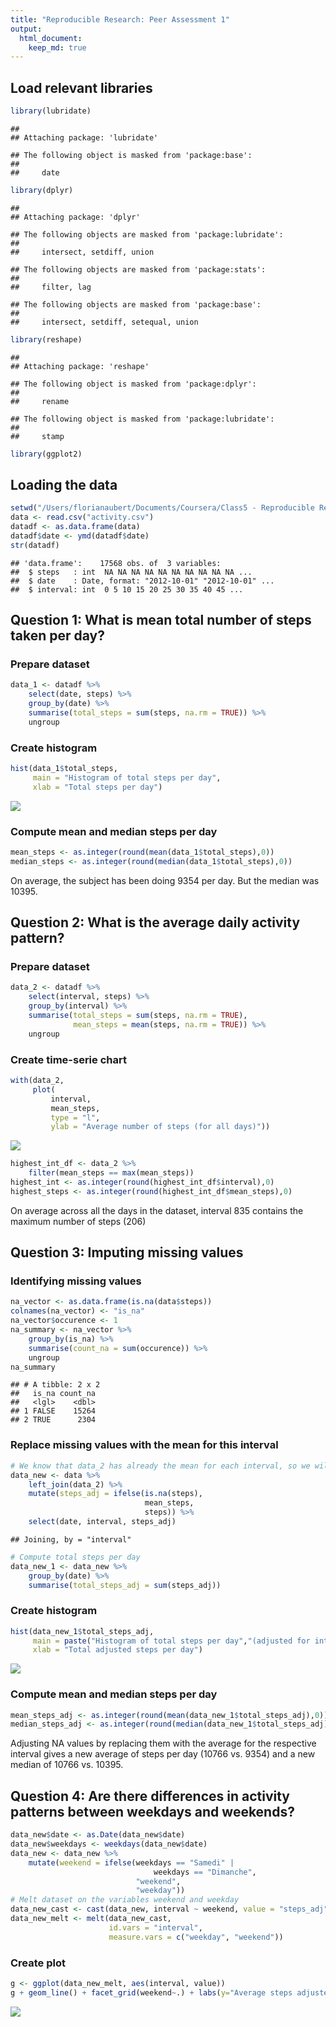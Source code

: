 ```yaml
---
title: "Reproducible Research: Peer Assessment 1"
output: 
  html_document:
    keep_md: true
---
```


## Load relevant libraries

```r
library(lubridate)
```

```
## 
## Attaching package: 'lubridate'
```

```
## The following object is masked from 'package:base':
## 
##     date
```

```r
library(dplyr)
```

```
## 
## Attaching package: 'dplyr'
```

```
## The following objects are masked from 'package:lubridate':
## 
##     intersect, setdiff, union
```

```
## The following objects are masked from 'package:stats':
## 
##     filter, lag
```

```
## The following objects are masked from 'package:base':
## 
##     intersect, setdiff, setequal, union
```

```r
library(reshape)
```

```
## 
## Attaching package: 'reshape'
```

```
## The following object is masked from 'package:dplyr':
## 
##     rename
```

```
## The following object is masked from 'package:lubridate':
## 
##     stamp
```

```r
library(ggplot2)
```


## Loading the data


```r
setwd("/Users/florianaubert/Documents/Coursera/Class5 - Reproducible Research")
data <- read.csv("activity.csv")
datadf <- as.data.frame(data)
datadf$date <- ymd(datadf$date)
str(datadf)
```

```
## 'data.frame':	17568 obs. of  3 variables:
##  $ steps   : int  NA NA NA NA NA NA NA NA NA NA ...
##  $ date    : Date, format: "2012-10-01" "2012-10-01" ...
##  $ interval: int  0 5 10 15 20 25 30 35 40 45 ...
```

## Question 1: What is mean total number of steps taken per day?

### Prepare dataset

```r
data_1 <- datadf %>% 
    select(date, steps) %>% 
    group_by(date) %>% 
    summarise(total_steps = sum(steps, na.rm = TRUE)) %>% 
    ungroup
```

### Create histogram

```r
hist(data_1$total_steps,
     main = "Histogram of total steps per day",
     xlab = "Total steps per day")
```

![](PA1_template_files/figure-html/histogram-1.png)<!-- -->

### Compute mean and median steps per day

```r
mean_steps <- as.integer(round(mean(data_1$total_steps),0))
median_steps <- as.integer(round(median(data_1$total_steps),0))
```
On average, the subject has been doing 9354 per day. But the median was 10395.

## Question 2: What is the average daily activity pattern?

### Prepare dataset

```r
data_2 <- datadf %>% 
    select(interval, steps) %>% 
    group_by(interval) %>% 
    summarise(total_steps = sum(steps, na.rm = TRUE),
              mean_steps = mean(steps, na.rm = TRUE)) %>% 
    ungroup
```

### Create time-serie chart

```r
with(data_2,
     plot(
         interval,
         mean_steps,
         type = "l",
         ylab = "Average number of steps (for all days)"))
```

![](PA1_template_files/figure-html/plot-1.png)<!-- -->

```r
highest_int_df <- data_2 %>% 
    filter(mean_steps == max(mean_steps))
highest_int <- as.integer(round(highest_int_df$interval),0)
highest_steps <- as.integer(round(highest_int_df$mean_steps),0)
```
On average across all the days in the dataset, interval 835 contains the maximum number of steps (206)

## Question 3: Imputing missing values

### Identifying missing values

```r
na_vector <- as.data.frame(is.na(data$steps))
colnames(na_vector) <- "is_na"
na_vector$occurence <- 1
na_summary <- na_vector %>% 
    group_by(is_na) %>% 
    summarise(count_na = sum(occurence)) %>% 
    ungroup
na_summary
```

```
## # A tibble: 2 x 2
##   is_na count_na
##   <lgl>    <dbl>
## 1 FALSE    15264
## 2 TRUE      2304
```

### Replace missing values with the mean for this interval

```r
# We know that data_2 has already the mean for each interval, so we will left join the main dataset on data_2 to bring in a new column the average for this interval
data_new <- data %>%
    left_join(data_2) %>% 
    mutate(steps_adj = ifelse(is.na(steps),
                              mean_steps,
                              steps)) %>% 
    select(date, interval, steps_adj)
```

```
## Joining, by = "interval"
```

```r
# Compute total steps per day
data_new_1 <- data_new %>%
    group_by(date) %>% 
    summarise(total_steps_adj = sum(steps_adj))
```


### Create histogram

```r
hist(data_new_1$total_steps_adj,
     main = paste("Histogram of total steps per day","(adjusted for interval mean when NA)",sep="\n"),
     xlab = "Total adjusted steps per day")
```

![](PA1_template_files/figure-html/histogram2-1.png)<!-- -->

### Compute mean and median steps per day

```r
mean_steps_adj <- as.integer(round(mean(data_new_1$total_steps_adj),0))
median_steps_adj <- as.integer(round(median(data_new_1$total_steps_adj),0))
```
Adjusting NA values by replacing them with the average for the respective interval gives a new average of steps per day (10766 vs. 9354) and a new median of 10766 vs. 10395.

## Question 4: Are there differences in activity patterns between weekdays and weekends?

```r
data_new$date <- as.Date(data_new$date)
data_new$weekdays <- weekdays(data_new$date)
data_new <- data_new %>% 
    mutate(weekend = ifelse(weekdays == "Samedi" |
                                weekdays == "Dimanche",
                            "weekend",
                            "weekday"))
# Melt dataset on the variables weekend and weekday 
data_new_cast <- cast(data_new, interval ~ weekend, value = "steps_adj", fun = "mean")
data_new_melt <- melt(data_new_cast,
                      id.vars = "interval",
                      measure.vars = c("weekday", "weekend"))
```
### Create plot

```r
g <- ggplot(data_new_melt, aes(interval, value))
g + geom_line() + facet_grid(weekend~.) + labs(y="Average steps adjusted", title = "Comparing Average Steps per interval \n between weekends and weekdays")
```

![](PA1_template_files/figure-html/plot2-1.png)<!-- -->

